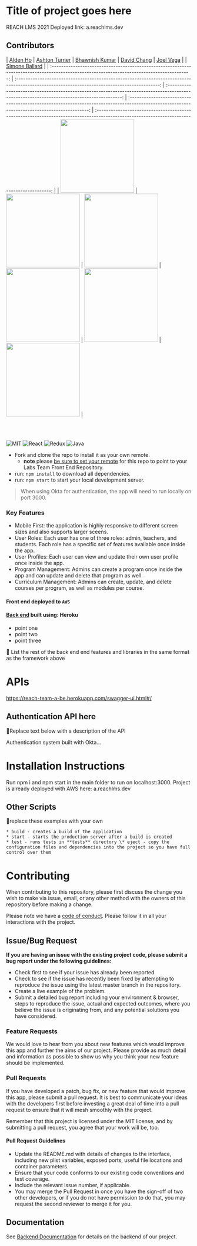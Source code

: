 # Title of project goes here

REACH LMS 2021
Deployed link: a.reachlms.dev

## Contributors


|                                                      [Alden Ho](https://github.com/aldenho52)                                                       |                                                       [Ashton Turner](https://github.com/ashtoturn)                                                        |                                                      [Bhawnish Kumar](https://github.com/mrbhawnish)                                                       |                                                       [David Chang](https://github.com/dav1dchang)                                                        |                                                      [Joel Vega](https://github.com/JoelVega97)                                                       |
|                                                      [Simone Ballard](https://github.com/simonesquad)                                                       |
|  :-----------------------------------------------------------------------------------------------------------------------------------------: | :-------------------------------------------------------------------------------------------------------------------------------------------: | :-----------------------------------------------------------------------------------------------------------------------------------------: | :-------------------------------------------------------------------------------------------------------------------------------------------: | :-----------------------------------------------------------------------------------------------------------------------------------------: |
| [<img src="https://avatars.githubusercontent.com/u/69052933?s=460&u=a59bb1fd41bac4f91b8460f06ec34592fece103e&v=4" width = "200" />](https://github.com/aldenho52) | [<img src="https://avatars.githubusercontent.com/u/47793349?s=400&u=42e3944e42e56779451351208ff7eb4fffb27ba7&v=4" width = "200" />](https://github.com/ashtoturn) | [<img src="https://avatars.githubusercontent.com/u/55416868?s=400&u=a8a7d1cc124b68e9c38dd4b9bc39cc42e31a9572&v=4" width = "200" />](https://github.com/mrbhawnish) | [<img src="https://avatars.githubusercontent.com/u/70392706?s=400&u=2e5a31261597a86c31eba71d4546912a16e236f3&v=4" width = "200" />](https://github.com/dav1dchang) | [<img src="https://avatars.githubusercontent.com/u/67379632?s=400&u=3f34b76d111fb330e93fbb0133cb200addc326cf&v=4" width = "200" />](https://github.com/JoelVega97) | [<img src="https://avatars.githubusercontent.com/u/50623822?s=400&u=ba6af6a7e826fa735e142f23a76c947ffed3e55f&v=4" width = "200" />](https://github.com/simonesquad) |
<!-- |                                [<img src="https://github.com/favicon.ico" width="15"> ](https://github.com/)                                |                            [<img src="https://github.com/favicon.ico" width="15"> ](https://github.com/honda0306)                             |                          [<img src="https://github.com/favicon.ico" width="15"> ](https://github.com/Mister-Corn)                           |                          [<img src="https://github.com/favicon.ico" width="15"> ](https://github.com/NandoTheessen)                           |                           [<img src="https://github.com/favicon.ico" width="15"> ](https://github.com/wvandolah)                            |
|                [ <img src="https://static.licdn.com/sc/h/al2o9zrvru7aqj8e1x2rzsrca" width="15"> ](https://www.linkedin.com/)                |                 [ <img src="https://static.licdn.com/sc/h/al2o9zrvru7aqj8e1x2rzsrca" width="15"> ](https://www.linkedin.com/)                 |                [ <img src="https://static.licdn.com/sc/h/al2o9zrvru7aqj8e1x2rzsrca" width="15"> ](https://www.linkedin.com/)                |                 [ <img src="https://static.licdn.com/sc/h/al2o9zrvru7aqj8e1x2rzsrca" width="15"> ](https://www.linkedin.com/)                 |                [ <img src="https://static.licdn.com/sc/h/al2o9zrvru7aqj8e1x2rzsrca" width="15"> ](https://www.linkedin.com/)                | -->

<br>
<br>

![MIT](https://img.shields.io/packagist/l/doctrine/orm.svg)
![React](https://img.shields.io/badge/react-v16.7.0--alpha.2-blue.svg)
![Redux](https://img.shields.io/badge/react-redux-brightgreen)
![Java](https://img.shields.io/badge/java-spring-red)

- Fork and clone the repo to install it as your own remote.
  - **note** please [be sure to set your remote](https://help.github.jp/enterprise/2.11/user/articles/changing-a-remote-s-url/) for this repo to point to your Labs Team Front End Repository.
- run: `npm install` to download all dependencies.
- run: `npm start` to start your local development server.

> When using Okta for authentication, the app will need to run locally on port 3000.

### Key Features

- Mobile First: the application is highly responsive to different screen sizes and also supports larger sceens.
- User Roles: Each user has one of three roles: admin, teachers, and students. Each role has a specific set of features available once inside the app.
- User Profiles: Each user can view and update their own user profile once inside the app.
- Program Management: Admins can create a program once inside the app and can update and delete that program as well.
- Curriculum Management: Admins can create, update, and delete courses per program, as well as modules per course.

#### Front end deployed to `AWS`

#### [Back end](https://reach-team-a-be.herokuapp.com) built using: Heroku

- point one
- point two
- point three

🚫 List the rest of the back end end features and libraries in the same format as the framework above

# APIs

https://reach-team-a-be.herokuapp.com/swagger-ui.html#/  

## Authentication API here

🚫Replace text below with a description of the API

Authentication system built with Okta...

# Installation Instructions


Run npm i and npm start in the main folder to run on localhost:3000. Project is already deployed with AWS here: a.reachlms.dev 

## Other Scripts

🚫replace these examples with your own

    * build - creates a build of the application
    * start - starts the production server after a build is created
    * test - runs tests in **tests** directory \* eject - copy the configuration files and dependencies into the project so you have full control over them

# Contributing

When contributing to this repository, please first discuss the change you wish to make via issue, email, or any other method with the owners of this repository before making a change.

Please note we have a [code of conduct](./CODE_OF_CONDUCT.md). Please follow it in all your interactions with the project.

## Issue/Bug Request

**If you are having an issue with the existing project code, please submit a bug report under the following guidelines:**

- Check first to see if your issue has already been reported.
- Check to see if the issue has recently been fixed by attempting to reproduce the issue using the latest master branch in the repository.
- Create a live example of the problem.
- Submit a detailed bug report including your environment & browser, steps to reproduce the issue, actual and expected outcomes, where you believe the issue is originating from, and any potential solutions you have considered.

### Feature Requests

We would love to hear from you about new features which would improve this app and further the aims of our project. Please provide as much detail and information as possible to show us why you think your new feature should be implemented.

### Pull Requests

If you have developed a patch, bug fix, or new feature that would improve this app, please submit a pull request. It is best to communicate your ideas with the developers first before investing a great deal of time into a pull request to ensure that it will mesh smoothly with the project.

Remember that this project is licensed under the MIT license, and by submitting a pull request, you agree that your work will be, too.

#### Pull Request Guidelines

- Update the README.md with details of changes to the interface, including new plist variables, exposed ports, useful file locations and container parameters.
- Ensure that your code conforms to our existing code conventions and test coverage.
- Include the relevant issue number, if applicable.
- You may merge the Pull Request in once you have the sign-off of two other developers, or if you do not have permission to do that, you may request the second reviewer to merge it for you.

## Documentation

See [Backend Documentation](https://reach-team-a-be.herokuapp.com/v2/api-docs) for details on the backend of our project.
